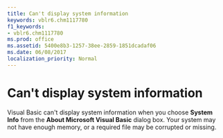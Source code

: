 ```yaml
---
title: Can't display system information
keywords: vblr6.chm1117780
f1_keywords:
- vblr6.chm1117780
ms.prod: office
ms.assetid: 5400e8b3-1257-38ee-2859-1851dcadaf06
ms.date: 06/08/2017
localization_priority: Normal
---
```



# Can't display system information

Visual Basic can't display system information when you choose  **System Info** from the **About Microsoft Visual Basic** dialog box. Your system may not have enough memory, or a required file may be corrupted or missing.


